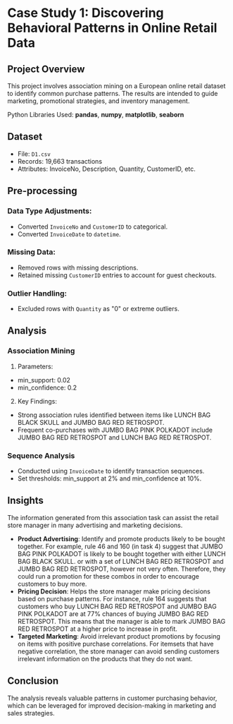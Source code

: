 # Case Study 1: Discovering Behavioral Patterns in Online Retail Data
## Project Overview
This project involves association mining on a European online retail dataset to identify common purchase patterns. The results are intended to guide marketing, promotional strategies, and inventory management.

Python Libraries Used: **pandas**, **numpy**, **matplotlib**, **seaborn**

## Dataset
- File: `D1.csv`
- Records: 19,663 transactions
- Attributes: InvoiceNo, Description, Quantity, CustomerID, etc.

## Pre-processing
### Data Type Adjustments:
- Converted `InvoiceNo` and `CustomerID` to categorical.
- Converted `InvoiceDate` to `datetime`.
### Missing Data:
- Removed rows with missing descriptions.
- Retained missing `CustomerID` entries to account for guest checkouts.
### Outlier Handling:
- Excluded rows with `Quantity` as "0" or extreme outliers.
  
## Analysis
### Association Mining
1. Parameters:
+ min_support: 0.02
+ min_confidence: 0.2
2. Key Findings:
+ Strong association rules identified between items like LUNCH BAG BLACK SKULL and JUMBO BAG RED RETROSPOT.
+ Frequent co-purchases with JUMBO BAG PINK POLKADOT include JUMBO BAG RED RETROSPOT and LUNCH BAG RED RETROSPOT.
### Sequence Analysis
- Conducted using `InvoiceDate` to identify transaction sequences.
- Set thresholds: min_support at 2% and min_confidence at 10%.
  
## Insights
The information generated from this association task can assist the retail store manager in many advertising and marketing decisions.
- **Product Advertising**: Identify and promote products likely to be bought together. For example, rule 46 and 160 (in task 4) suggest that JUMBO BAG PINK POLKADOT is likely to be bought together with either LUNCH BAG BLACK SKULL. or with a set of LUNCH BAG RED RETROSPOT and JUMBO BAG RED RETROSPOT, however not very often. Therefore, they could run a promotion for these combos in order to encourage customers to buy more.
- **Pricing Decision**: Helps the store manager make pricing decisions based on purchase patterns. For instance, rule 164 suggests that customers who buy LUNCH BAG RED RETROSPOT and JUMBO BAG PINK POLKADOT are at 77% chances of buying JUMBO BAG RED RETROSPOT. This means that the manager is able to mark JUMBO BAG RED RETROSPOT at a higher price to increase in profit.
- **Targeted Marketing**: Avoid irrelevant product promotions by focusing on items with positive purchase correlations. For itemsets that have negative correlation, the store manager can avoid sending customers irrelevant information on the products that they do not want.

## Conclusion
The analysis reveals valuable patterns in customer purchasing behavior, which can be leveraged for improved decision-making in marketing and sales strategies.

